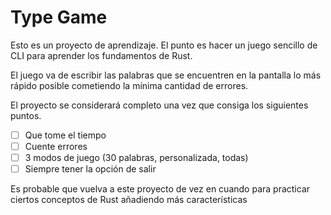 # Type Game

Esto es un proyecto de aprendizaje. El punto es hacer un juego sencillo de CLI para aprender los fundamentos de Rust.

El juego va de escribir las palabras que se encuentren en la pantalla lo más rápido posible cometiendo la mínima cantidad de errores.

El proyecto se considerará completo una vez que consiga los siguientes puntos.

- [ ] Que tome el tiempo 
- [ ] Cuente errores
- [ ] 3 modos de juego (30 palabras, personalizada, todas)
- [ ] Siempre tener la opción de salir

Es probable que vuelva a este proyecto de vez en cuando para practicar ciertos conceptos de Rust añadiendo más características